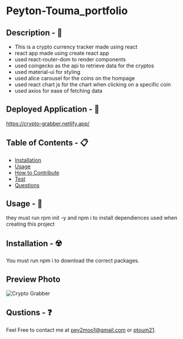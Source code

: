 # Peyton-Touma_portfolio

## Description - 💠
- This is a crypto currency tracker made using react
- react app made using create react app
- used react-router-dom to render components
- used coingecko as the api to retrieve data for the cryptos
- used material-ui for styling
- used alice carousel for the coins on the hompage
- used react chart js for the chart when clicking on a specific coin
- used axios for ease of fetching data

## Deployed Application - 👾
https://crypto-grabber.netlify.app/

## Table of Contents - 📋
* [Installation](#installation---☢️)
* [Usage](#usage---💎)
* [How to Contribute](#how-to-contribute---🍴)
* [Test](#test---🧪)
* [Questions](#qustions---❓)

## Usage - 💎
they must run rpm init -y and npm i to install dependiences used when creating this project

## Installation - ☢️
 You must run npm i to download the correct packages.

## Preview Photo
![Crypto Grabber](https://github.com/pToum21/crypto-grabber-repo/assets/138056441/083591c5-4752-4244-98d2-295ac735bc39)

## Qustions - ❓
Feel Free to contact me at pey2moo1@gmail.com or [ptoum21](https://github.com/ptoum21).
